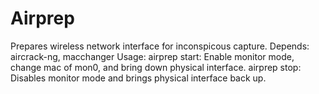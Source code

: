 # Airprep
Prepares wireless network interface for inconspicous capture.
Depends: aircrack-ng, macchanger
Usage: airprep start: Enable monitor mode, change mac of mon0, and bring down physical interface.
       airprep stop: Disables monitor mode and brings physical interface back up.
       
       
       
